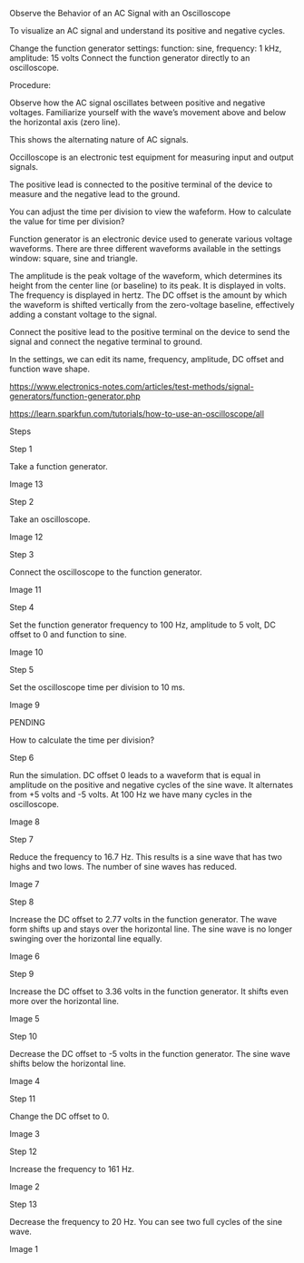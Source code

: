 Observe the Behavior of an AC Signal with an Oscilloscope

To visualize an AC signal and understand its positive and negative cycles.

Change the function generator settings: function: sine, frequency: 1 kHz, amplitude: 15 volts
Connect the function generator directly to an oscilloscope.

Procedure:

Observe how the AC signal oscillates between positive and negative voltages.
Familiarize yourself with the wave’s movement above and below the horizontal axis (zero line).

This shows the alternating nature of AC signals.

Occilloscope is an electronic test equipment for measuring input and output signals.

The positive lead is connected to the positive terminal of the device to measure and the negative lead to the ground.

You can adjust the time per division to view the wafeform. How to calculate the value for time per division?

Function generator is an electronic device used to generate various voltage waveforms. There are three different waveforms available in the settings window: square, sine and triangle.

The amplitude is the peak voltage of the waveform, which determines its height from the center line (or baseline) to its peak. It is displayed in volts. The frequency is displayed in hertz. The DC offset is the amount by which the waveform is shifted vertically from the zero-voltage baseline, effectively adding a constant voltage to the signal.

Connect the positive lead to the positive terminal on the device to send the signal and connect the negative terminal to ground.

In the settings, we can edit its name, frequency, amplitude, DC offset and function wave shape.

https://www.electronics-notes.com/articles/test-methods/signal-generators/function-generator.php

https://learn.sparkfun.com/tutorials/how-to-use-an-oscilloscope/all

Steps

Step 1

Take a function generator.

Image 13

Step 2

Take an oscilloscope.

Image 12

Step 3

Connect the oscilloscope to the function generator.

Image 11

Step 4

Set the function generator frequency to 100 Hz, amplitude to 5 volt, DC offset to 0 and function to sine.

Image 10

Step 5

Set the oscilloscope time per division to 10 ms.

Image 9

PENDING

How to calculate the time per division?

Step 6

Run the simulation. DC offset 0 leads to a waveform that is equal in amplitude on the positive and negative cycles of the sine wave. It alternates from +5 volts and -5 volts. At 100 Hz we have many cycles in the oscilloscope.

Image 8

Step 7

Reduce the frequency to 16.7 Hz. This results is a sine wave that has two highs and two lows. The number of sine waves has reduced.

Image 7

Step 8

Increase the DC offset to 2.77 volts in the function generator. The wave form shifts up and stays over the horizontal line. The sine wave is no longer swinging over the horizontal line equally.

Image 6

Step 9

Increase the DC offset to 3.36 volts in the function generator. It shifts even more over the horizontal line.

Image 5

Step 10

Decrease the DC offset to -5 volts in the function generator. The sine wave shifts below the horizontal line.

Image 4

Step 11

Change the DC offset to 0.

Image 3

Step 12

Increase the frequency to 161 Hz.

Image 2

Step 13

Decrease the frequency to 20 Hz. You can see two full cycles of the sine wave.

Image 1
